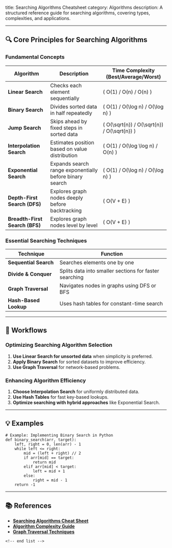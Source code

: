 title: Searching Algorithms Cheatsheet
category: Algorithms
description: A structured reference guide for searching algorithms, covering types, complexities, and applications.

---

## 🔍 **Core Principles for Searching Algorithms**

### **Fundamental Concepts**

| Algorithm                            | Description                                             | Time Complexity (Best/Average/Worst)          |
| ------------------------------------ | ------------------------------------------------------- | --------------------------------------------- |
| **Linear Search**              | Checks each element sequentially                        | \( O(1) / O(n) / O(n) \)                      |
| **Binary Search**              | Divides sorted data in half repeatedly                  | \( O(1) / O(\log n) / O(\log n) \)            |
| **Jump Search**                | Skips ahead by fixed steps in sorted data               | \( O(\sqrt{n}) / O(\sqrt{n}) / O(\sqrt{n}) \) |
| **Interpolation Search**       | Estimates position based on value distribution          | \( O(1) / O(\log \log n) / O(n) \)            |
| **Exponential Search**         | Expands search range exponentially before binary search | \( O(1) / O(\log n) / O(\log n) \)            |
| **Depth-First Search (DFS)**   | Explores graph nodes deeply before backtracking         | \( O(V + E) \)                                |
| **Breadth-First Search (BFS)** | Explores graph nodes level by level                     | \( O(V + E) \)                                |

### **Essential Searching Techniques**

| Technique                   | Function                                               |
| --------------------------- | ------------------------------------------------------ |
| **Sequential Search** | Searches elements one by one                           |
| **Divide & Conquer**  | Splits data into smaller sections for faster searching |
| **Graph Traversal**   | Navigates nodes in graphs using DFS or BFS             |
| **Hash-Based Lookup** | Uses hash tables for constant-time search              |

---

## 🔄 **Workflows**

### **Optimizing Searching Algorithm Selection**

1. **Use Linear Search for unsorted data** when simplicity is preferred.
2. **Apply Binary Search** for sorted datasets to improve efficiency.
3. **Use Graph Traversal** for network-based problems.

### **Enhancing Algorithm Efficiency**

1. **Choose Interpolation Search** for uniformly distributed data.
2. **Use Hash Tables** for fast key-based lookups.
3. **Optimize searching with hybrid approaches** like Exponential Search.

---

## 💡 **Examples**

```plaintext
# Example: Implementing Binary Search in Python
def binary_search(arr, target):  
    left, right = 0, len(arr) - 1  
    while left <= right:  
        mid = (left + right) // 2  
        if arr[mid] == target:  
            return mid  
        elif arr[mid] < target:  
            left = mid + 1  
        else:  
            right = mid - 1  
    return -1  
```

---

## 📚 **References**

- **[Searching Algorithms Cheat Sheet](https://www.geeksforgeeks.org/searching-algorithms/)**
- **[Algorithm Complexity Guide](https://www.bigocheatsheet.com/)**
- **[Graph Traversal Techniques](https://www.programiz.com/dsa/graph-searching-algorithms)**

```
<!-- end list -->
```